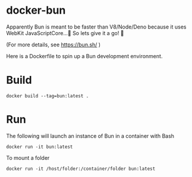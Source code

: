 # docker-bun
Apparently Bun is meant to be faster than V8/Node/Deno because it uses WebKit JavaScriptCore...🤔 
So lets give it a go! 🙌 

(For more details, see https://bun.sh/ )

Here is a Dockerfile to spin up a Bun development environment.

# Build
```
docker build --tag=bun:latest .
```

# Run

The following will launch an instance of Bun in a container with Bash

```
docker run -it bun:latest
```

To mount a folder

```
docker run -it /host/folder:/container/folder bun:latest
```
